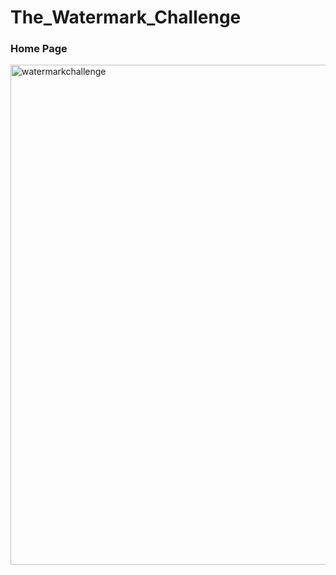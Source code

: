 # The_Watermark_Challenge

### Home Page
<img width="800" alt="watermarkchallenge" src="https://github.com/nuwana9876/The_Watermark_Challenge/assets/78463348/9cb1c291-a656-467c-b94a-c2013fba61ef">

